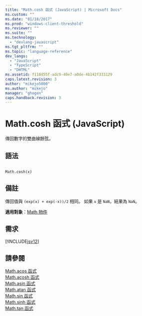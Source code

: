 ```yaml
---
title: "Math.cosh 函式 (JavaScript) | Microsoft Docs"
ms.custom: ""
ms.date: "01/18/2017"
ms.prod: "windows-client-threshold"
ms.reviewer: ""
ms.suite: ""
ms.technology: 
  - "devlang-javascript"
ms.tgt_pltfrm: ""
ms.topic: "language-reference"
dev_langs: 
  - "JavaScript"
  - "TypeScript"
  - "DHTML"
ms.assetid: f118d55f-adc9-40e7-a0de-4b142f333129
caps.latest.revision: 3
author: "mikejo5000"
ms.author: "mikejo"
manager: "ghogen"
caps.handback.revision: 3
---
```

# Math.cosh 函式 (JavaScript)
傳回數字的雙曲線餘弦。  
  
## 語法  
  
```  
  
Math.cosh(x)   
```  
  
## 備註  
 傳回值與 `(exp(x) + exp(-x))/2` 相同。  如果 `x` 是 `NaN`，結果為 `NaN`。  
  
 **適用對象**：[Math 物件](../../javascript/reference/math-object-javascript.md)  
  
## 需求  
 [!INCLUDE[jsv12](../../javascript/reference/includes/jsv12-md.md)]  
  
## 請參閱  
 [Math.acos 函式](../../javascript/reference/math-acos-function-javascript.md)   
 [Math.acosh 函式](../../javascript/reference/math-acosh-function-javascript.md)   
 [Math.asin 函式](../../javascript/reference/math-asin-function-javascript.md)   
 [Math.atan 函式](../../javascript/reference/math-atan-function-javascript.md)   
 [Math.sin 函式](../../javascript/reference/math-sin-function-javascript.md)   
 [Math.sinh 函式](../../javascript/reference/math-sinh-function-javascript.md)   
 [Math.tan 函式](../../javascript/reference/math-tan-function-javascript.md)